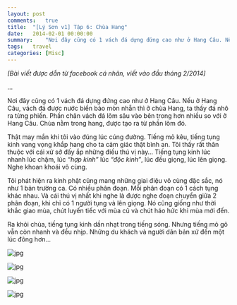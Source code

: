 ```yaml
---
layout: post
comments:	true
title:  "[Lý Sơn v1] Tập 6: Chùa Hang"
date:   2014-02-01 00:00:00
summary:    "Nơi đây cũng có 1 vách đá dựng đứng cao như ở Hang Câu. Nếu ở Hang Câu, vách đá được nước biển bào mòn nhẵn thì ở chùa Hang, ta thấy đá nhô ra từng phiến. Phần chân vách đá lõm sâu vào bên trong hơn nhiều so với ở Hang Câu. Chùa nằm trong hang, được tạo ra từ phần lõm đó."
tags:   travel
categories:	[Misc]
---
```


*[Bài viết được dẫn từ facebook cá nhân, viết vào đầu tháng 2/2014]*

...

Nơi đây cũng có 1 vách đá dựng đứng cao như ở Hang Câu. Nếu ở Hang Câu, vách đá được nước biển bào mòn nhẵn thì ở chùa Hang, ta thấy đá nhô ra từng phiến. Phần chân vách đá lõm sâu vào bên trong hơn nhiều so với ở Hang Câu. Chùa nằm trong hang, được tạo ra từ phần lõm đó.

Thật may mắn khi tôi vào đúng lúc cúng đường. Tiếng mỏ kêu, tiếng tụng kinh vang vọng khắp hang cho ta cảm giác thật bình an. Tôi thấy rất thân thuộc với cái xứ sở đấy ắp những điều thú vị này… Tiếng tụng kinh lúc nhanh lúc chậm, lúc *“hợp kinh”* lúc *“độc kinh”*, lúc đều giọng, lúc lên giọng. Nghe khoan khoái vô cùng.

Tôi phát hiện ra kinh phật cũng mang những giai điệu vô cùng đặc sắc, nó như 1 bản trường ca. Có nhiều phân đoạn. Mỗi phân đoạn có 1 cách tụng khác nhau. Và cái thú vị nhất khi nghe là được nghe đoạn chuyển giữa 2 phân đoạn, khi chỉ có 1 người tụng và lên giọng. Nó cũng giống như thời khắc giao mùa, chút luyến tiếc với mùa cũ và chút háo hức khi mùa mới đến.

Ra khỏi chùa, tiếng tụng kinh dần nhạt trong tiếng sóng. Nhưng tiếng mỏ gõ vẫn còn nhanh và đều nhịp. Những du khách và người dân bản xứ đến một lúc đông hơn…

![jpg](https://thuyentrinh.files.wordpress.com/2015/10/1891381_621006967955096_280059197_o.jpg?w=1250&h=938)

![jpg](https://thuyentrinh.files.wordpress.com/2015/10/1614314_621007027955090_199704897_o.jpg?w=1250&h=938)

![jpg](https://thuyentrinh.files.wordpress.com/2015/10/1782276_621006951288431_2085588675_o.jpg?w=1250&h=938)

![jpg](https://thuyentrinh.files.wordpress.com/2015/10/1899655_621007051288421_423027637_o.jpg?w=1250&h=938)
